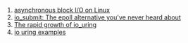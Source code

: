  1. [asynchronous block I/O on Linux][1]
 2. [io_submit: The epoll alternative you've never heard about][2]
 3. [The rapid growth of io_uring][3]
 4. [io uring examples][4]
 
[1]: https://stackoverflow.com/questions/13407542/is-there-really-no-asynchronous-block-i-o-on-linux
[2]: https://blog.cloudflare.com/io_submit-the-epoll-alternative-youve-never-heard-about/
[3]: https://lwn.net/Articles/810414/
[4]: https://gist.github.com/NobodyXu/f73d990d2fe72f02c57e6dd8cba323f8

